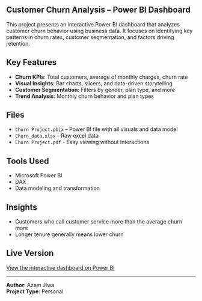 ## Customer Churn Analysis – Power BI Dashboard

This project presents an interactive Power BI dashboard that analyzes customer churn behavior using business data. It focuses on identifying key patterns in churn rates, customer segmentation, and factors driving retention.

## Key Features
- **Churn KPIs**: Total customers, average of monthly charges, churn rate
- **Visual Insights**: Bar charts, slicers, and data-driven storytelling
- **Customer Segmentation**: Filters by gender, plan type, and more
- **Trend Analysis**: Monthly churn behavior and plan types

## Files
- `Churn Project.pbix` – Power BI file with all visuals and data model
- `Churn_data.xlsx` - Raw excel data
- `Churn Project.pdf` - Easy viewing without interactions
  
## Tools Used
- Microsoft Power BI
- DAX 
- Data modeling and transformation

## Insights
- Customers who call customer service more than the average churn more 
- Longer tenure generally means lower churn

## Live Version
[View the interactive dashboard on Power BI](https://app.powerbi.com/groups/me/reports/1a4a0b68-2ea2-4ec2-ae6c-570d5e2cdc59/3bf02f10caab8d129940?experience=power-bi)

---

**Author**: Azam Jiwa  
**Project Type**: Personal
